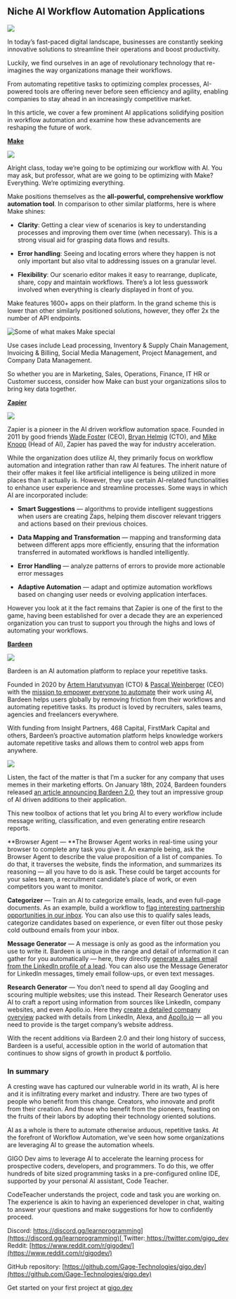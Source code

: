 
## Niche AI Workflow Automation Applications

![](https://cdn-images-1.medium.com/max/2088/1*Mg4eRVjTt6n1na5aViMOUA.jpeg)

In today’s fast-paced digital landscape, businesses are constantly seeking innovative solutions to streamline their operations and boost productivity.

Luckily, we find ourselves in an age of revolutionary technology that re-imagines the way organizations manage their workflows.

From automating repetitive tasks to optimizing complex processes, AI-powered tools are offering never before seen efficiency and agility, enabling companies to stay ahead in an increasingly competitive market.

In this article, we cover a few prominent AI applications solidifying position in workflow automation and examine how these advancements are reshaping the future of work.

[**Make**](https://www.make.com/en)

![](https://cdn-images-1.medium.com/max/3346/1*4uO8B20sKLx0gNXYo_bIkw.png)

Alright class, today we’re going to be optimizing our workflow with AI. You may ask, but professor, what are we going to be optimizing with Make? Everything. We’re optimizing everything.

Make positions themselves as the **all-powerful, comprehensive workflow automation tool**. In comparison to other similar platforms, here is where Make shines:

* **Clarity**: Getting a clear view of scenarios is key to understanding processes and improving them over time (when necessary). This is a strong visual aid for grasping data flows and results.

* **Error handling**: Seeing and locating errors where they happen is not only important but also vital to addressing issues on a granular level.

* **Flexibility**: Our scenario editor makes it easy to rearrange, duplicate, share, copy and maintain workflows. There’s a lot less guesswork involved when everything is clearly displayed in front of you.

Make features 1600+ apps on their platform. In the grand scheme this is lower than other similarly positioned solutions, however, they offer 2x the number of API endpoints.

![Some of what makes Make special](https://cdn-images-1.medium.com/max/2252/1*s_9RpYYNWDI3s2AoPc81Xw.png)

Use cases include Lead processing, Inventory & Supply Chain Management, Invoicing & Billing, Social Media Management, Project Management, and Company Data Management.

So whether you are in Marketing, Sales, Operations, Finance, IT HR or Customer success, consider how Make can bust your organizations silos to bring key data together.

[**Zapier**](https://zapier.com/)

![](https://cdn-images-1.medium.com/max/2748/1*Rky5tF0gCZ_viJrSSLwKog.png)

Zapier is a pioneer in the AI driven workflow automation space. Founded in 2011 by good friends [Wade Foster](https://www.linkedin.com/in/wadefoster/) (CEO), [Bryan Helmig](https://www.linkedin.com/in/bryanhelmig/) (CTO), and [Mike Knoop](https://www.linkedin.com/in/mikeknoop/) (Head of AI), Zapier has paved the way for industry acceleration.

While the organization does utilize AI, they primarily focus on workflow automation and integration rather than raw AI features. The inherit nature of their offer makes it feel like artificial intelligence is being utilized in more places than it actually is. However, they use certain AI-related functionalities to enhance user experience and streamline processes. Some ways in which AI are incorporated include:

* **Smart Suggestions** — algorithms to provide intelligent suggestions when users are creating Zaps, helping them discover relevant triggers and actions based on their previous choices.

* **Data Mapping and Transformation** — mapping and transforming data between different apps more efficiently, ensuring that the information transferred in automated workflows is handled intelligently.

* **Error Handling** — analyze patterns of errors to provide more actionable error messages

* **Adaptive Automation** — adapt and optimize automation workflows based on changing user needs or evolving application interfaces.

However you look at it the fact remains that Zapier is one of the first to the game, having been established for over a decade they are an experienced organization you can trust to support you through the highs and lows of automating your workflows.

[**Bardeen**](https://www.bardeen.ai/)

![](https://cdn-images-1.medium.com/max/2744/1*J7dHNhTpYDzO713vVIVf_w.png)

Bardeen is an AI automation platform to replace your repetitive tasks.

Founded in 2020 by [Artem Harutyunyan](https://www.linkedin.com/in/artemharutyunyan/) (CTO) & [Pascal Weinberger](https://www.linkedin.com/in/pascalweinberger/) (CEO) with the [mission to empower everyone to automate](https://www.bardeen.ai/manifesto) their work using AI, Bardeen helps users globally by removing friction from their workflows and automating repetitive tasks. Its product is loved by recruiters, sales teams, agencies and freelancers everywhere.

With funding from Insight Partners, 468 Capital, FirstMark Capital and others, Bardeen’s proactive automation platform helps knowledge workers automate repetitive tasks and allows them to control web apps from anywhere.

![](https://cdn-images-1.medium.com/max/2000/1*5S6fHdVHXOSH46AXoQZDZg.jpeg)

Listen, the fact of the matter is that I’m a sucker for any company that uses memes in their marketing efforts. On January 18th, 2024, Bardeen founders released [an article announcing Bardeen 2.0](https://www.bardeen.ai/posts/bardeen-2-0), they tout an impressive group of AI driven additions to their application.

This new toolbox of actions that let you bring AI to every workflow include message writing, classification, and even generating entire research reports.

**Browser Agent — **The Browser Agent works in real-time using your browser to complete any task you give it. An example being, ask the Browser Agent to describe the value proposition of a list of companies. To do that, it traverses the website, finds the information, and summarizes its reasoning — all you have to do is ask. These could be target accounts for your sales team, a recruitment candidate’s place of work, or even competitors you want to monitor.

**Categorizer** — Train an AI to categorize emails, leads, and even full-page documents. As an example, build a workflow to [flag interesting partnership opportunities in our inbox](https://www.bardeen.ai/playbooks/classify-and-save-desired-emails-to-google-sheets). You can also use this to qualify sales leads, categorize candidates based on experience, or even filter out those pesky cold outbound emails from your inbox.

**Message Generator** — A message is only as good as the information you use to write it. Bardeen is unique in the range and detail of information it can gather for you automatically — here, they directly [generate a sales email from the LinkedIn profile of a lead](https://www.bardeen.ai/playbooks/create-an-outreach-from-the-current-linkedin-profile). You can also use the Message Generator for LinkedIn messages, timely email follow-ups, or even text messages.

**Research Generator** — You don’t need to spend all day Googling and scouring multiple websites; use this instead. Their Research Generator uses AI to craft a report using information from sources like LinkedIn, company websites, and even Apollo.io. Here they [create a detailed company overview](https://www.bardeen.ai/playbooks/generate-a-company-research-report-in-a-google-doc-from-a-company-website-using-bardeenai) packed with details from LinkedIn, Alexa, and [Apollo.io](https://www.bardeen.ai/integrations/apollo-io) — all you need to provide is the target company’s website address.

With the recent additions via Bardeen 2.0 and their long history of success, Bardeen is a useful, accessible option in the world of automation that continues to show signs of growth in product & portfolio.

### In summary

A cresting wave has captured our vulnerable world in its wrath, AI is here and it is infiltrating every market and industry. There are two types of people who benefit from this change. Creators, who innovate and profit from their creation. And those who benefit from the pioneers, feasting on the fruits of their labors by adopting their technology oriented solutions.

AI as a whole is there to automate otherwise arduous, repetitive tasks. At the forefront of Workflow Automation, we’ve seen how some organizations are leveraging AI to grease the automation wheels.

GIGO Dev aims to leverage AI to accelerate the learning process for prospective coders, developers, and programmers. To do this, we offer hundreds of bite sized programming tasks in a pre-configured online IDE, supported by your personal AI assistant, Code Teacher.

CodeTeacher understands the project, code and task you are working on. The experience is akin to having an experienced developer in chat, waiting to answer your questions and make suggestions for how to confidently proceed.

Discord: [https://discord.gg/learnprogramming](https://discord.gg/learnprogramming)[
](https://discord.gg/MdKmqBzRqX)Twitter:[ https://twitter.com/gigo_dev
](https://twitter.com/gigo_dev)Reddit: [https://www.reddit.com/r/gigodev/](https://www.reddit.com/r/gigodev/)

GitHub repository: [https://github.com/Gage-Technologies/gigo.dev](https://github.com/Gage-Technologies/gigo.dev)

Get started on your first project at [gigo.dev](http://gigo.dev)
